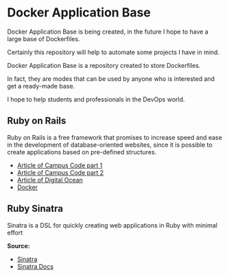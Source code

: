 # Docker Application Base

Docker Application Base is being created, in the future I hope to have a large base of Dockerfiles.

Certainly this repository will help to automate some projects I have in mind.

Docker Application Base is a repository created to store Dockerfiles.

In fact, they are modes that can be used by anyone who is interested and get a ready-made base.

I hope to help students and professionals in the DevOps world.

## Ruby on Rails

Ruby on Rails is a free framework that promises to increase speed and ease in the development of database-oriented websites, since it is possible to create applications based on pre-defined structures.

- [Article of Campus Code part 1](https://campuscode.com.br/conteudos/dockerizando-uma-app-rails-para-desenvolvimento-parte-1)
- [Article of Campus Code part 2](https://campuscode.com.br/conteudos/dockerizando-uma-app-rails-para-desenvolvimento-parte-2)
- [Article of Digital Ocean](https://www.digitalocean.com/community/tutorials/containerizing-a-ruby-on-rails-application-for-development-with-docker-compose-pt)
- [Docker](https://docs.docker.com/samples/rails/)

## Ruby Sinatra

Sinatra is a DSL for quickly creating web applications in Ruby with minimal effort

**Source:**
- [Sinatra](http://sinatrarb.com)
- [Sinatra Docs](http://sinatrarb.com/documentation.html)


